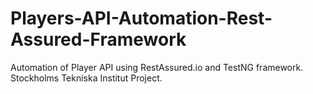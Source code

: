 # Players-API-Automation-Rest-Assured-Framework
Automation of Player API using RestAssured.io and TestNG framework. Stockholms Tekniska Institut Project.
